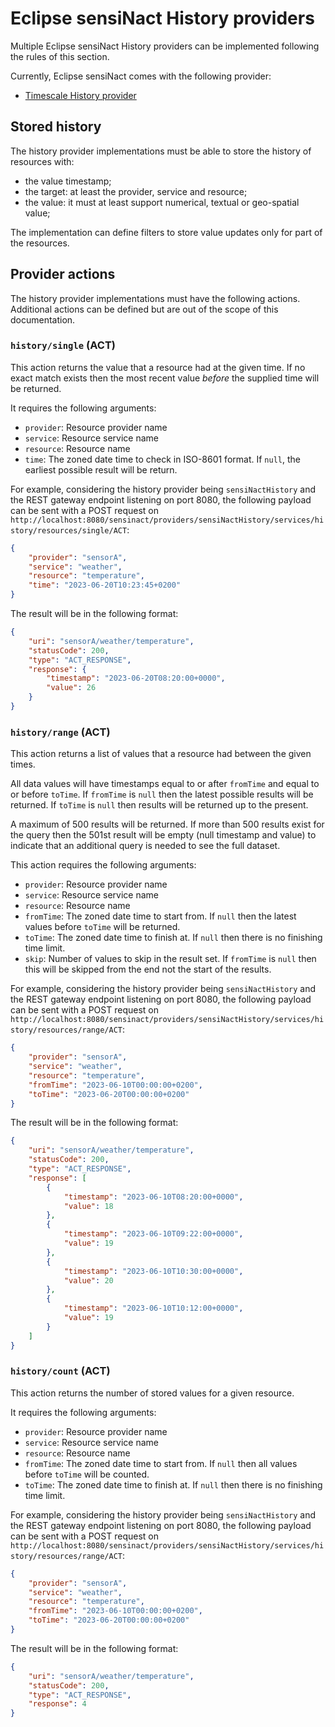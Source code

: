# Eclipse sensiNact History providers

Multiple Eclipse sensiNact History providers can be implemented following the rules of this section.

Currently, Eclipse sensiNact comes with the following provider:
* [Timescale History provider](./timescale.md)

## Stored history

The history provider implementations must be able to store the history of resources with:
* the value timestamp;
* the target: at least the provider, service and resource;
* the value: it must at least support numerical, textual or geo-spatial value;

The implementation can define filters to store value updates only for part of the resources.

## Provider actions

The history provider implementations must have the following actions.
Additional actions can be defined but are out of the scope of this documentation.

### `history/single` (ACT)

This action returns the value that a resource had at the given time.
If no exact match exists then the most recent value *before* the supplied time will be returned.

It requires the following arguments:

* `provider`: Resource provider name
* `service`: Resource service name
* `resource`: Resource name
* `time`: The zoned date time to check in ISO-8601 format. If `null`, the earliest possible result will be return.

For example, considering the history provider being `sensiNactHistory` and the REST gateway endpoint listening on port 8080, the following payload can be sent with a POST request on `http://localhost:8080/sensinact/providers/sensiNactHistory/services/history/resources/single/ACT`:

```json
{
    "provider": "sensorA",
    "service": "weather",
    "resource": "temperature",
    "time": "2023-06-20T10:23:45+0200"
}
```

The result will be in the following format:
```json
{
    "uri": "sensorA/weather/temperature",
    "statusCode": 200,
    "type": "ACT_RESPONSE",
    "response": {
        "timestamp": "2023-06-20T08:20:00+0000",
        "value": 26
    }
}
```

### `history/range` (ACT)

This action returns a list of values that a resource had between the given times.

All data values will have timestamps equal to or after `fromTime` and equal to or before `toTime`.
If `fromTime` is `null` then the latest possible results will be returned.
If `toTime` is `null` then results will be returned up to the present.

A maximum of 500 results will be returned.
If more than 500 results exist for the query then the 501st result will be empty (null timestamp and value) to indicate that an additional query is needed to see the full dataset.

This action requires the following arguments:

* `provider`: Resource provider name
* `service`: Resource service name
* `resource`: Resource name
* `fromTime`: The zoned date time to start from. If `null` then the latest values before `toTime` will be returned.
* `toTime`: The zoned date time to finish at. If `null` then there is no finishing time limit.
* `skip`: Number of values to skip in the result set. If `fromTime` is `null` then this will be skipped from the end not the start of the results.


For example, considering the history provider being `sensiNactHistory` and the REST gateway endpoint listening on port 8080, the following payload can be sent with a POST request on `http://localhost:8080/sensinact/providers/sensiNactHistory/services/history/resources/range/ACT`:

```json
{
    "provider": "sensorA",
    "service": "weather",
    "resource": "temperature",
    "fromTime": "2023-06-10T00:00:00+0200",
    "toTime": "2023-06-20T00:00:00+0200"
}
```

The result will be in the following format:
```json
{
    "uri": "sensorA/weather/temperature",
    "statusCode": 200,
    "type": "ACT_RESPONSE",
    "response": [
        {
            "timestamp": "2023-06-10T08:20:00+0000",
            "value": 18
        },
        {
            "timestamp": "2023-06-10T09:22:00+0000",
            "value": 19
        },
        {
            "timestamp": "2023-06-10T10:30:00+0000",
            "value": 20
        },
        {
            "timestamp": "2023-06-10T10:12:00+0000",
            "value": 19
        }
    ]
}
```

### `history/count` (ACT)

This action returns the number of stored values for a given resource.

It requires the following arguments:

* `provider`: Resource provider name
* `service`: Resource service name
* `resource`: Resource name
* `fromTime`: The zoned date time to start from. If `null` then all values before `toTime` will be counted.
* `toTime`: The zoned date time to finish at. If `null` then there is no finishing time limit.


For example, considering the history provider being `sensiNactHistory` and the REST gateway endpoint listening on port 8080, the following payload can be sent with a POST request on `http://localhost:8080/sensinact/providers/sensiNactHistory/services/history/resources/range/ACT`:

```json
{
    "provider": "sensorA",
    "service": "weather",
    "resource": "temperature",
    "fromTime": "2023-06-10T00:00:00+0200",
    "toTime": "2023-06-20T00:00:00+0200"
}
```

The result will be in the following format:
```json
{
    "uri": "sensorA/weather/temperature",
    "statusCode": 200,
    "type": "ACT_RESPONSE",
    "response": 4
}
```
